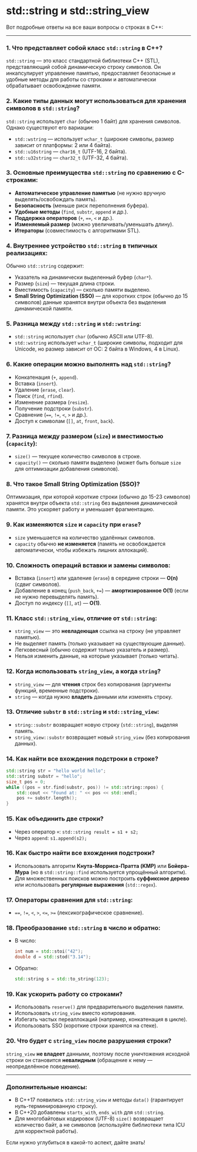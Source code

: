 # std::string и std::string_view

Вот подробные ответы на все ваши вопросы о строках в C++:

---

### 1. **Что представляет собой класс `std::string` в C++?**
`std::string` — это класс стандартной библиотеки C++ (STL), представляющий собой динамическую строку символов. Он инкапсулирует управление памятью, предоставляет безопасные и удобные методы для работы со строками и автоматически обрабатывает освобождение памяти.

### 2. **Какие типы данных могут использоваться для хранения символов в `std::string`?**
`std::string` использует `char` (обычно 1 байт) для хранения символов. Однако существуют его вариации:
- `std::wstring` — использует `wchar_t` (широкие символы, размер зависит от платформы: 2 или 4 байта).
- `std::u16string` — `char16_t` (UTF-16, 2 байта).
- `std::u32string` — `char32_t` (UTF-32, 4 байта).

### 3. **Основные преимущества `std::string` по сравнению с C-строками:**
- **Автоматическое управление памятью** (не нужно вручную выделять/освобождать память).
- **Безопасность** (меньше риск переполнения буфера).
- **Удобные методы** (`find`, `substr`, `append` и др.).
- **Поддержка операторов** (`+`, `==`, `<` и др.).
- **Изменяемый размер** (можно увеличивать/уменьшать длину).
- **Итераторы** (совместимость с алгоритмами STL).

### 4. **Внутреннее устройство `std::string` в типичных реализациях:**
Обычно `std::string` содержит:
- Указатель на динамически выделенный буфер (`char*`).
- Размер (`size`) — текущая длина строки.
- Вместимость (`capacity`) — сколько памяти выделено.
- **Small String Optimization (SSO)** — для коротких строк (обычно до 15 символов) данные хранятся внутри объекта без выделения динамической памяти.

### 5. **Разница между `std::string` и `std::wstring`:**
- `std::string` использует `char` (обычно ASCII или UTF-8).
- `std::wstring` использует `wchar_t` (широкие символы, подходит для Unicode, но размер зависит от ОС: 2 байта в Windows, 4 в Linux).

### 6. **Какие операции можно выполнять над `std::string`?**
- Конкатенация (`+`, `append`).
- Вставка (`insert`).
- Удаление (`erase`, `clear`).
- Поиск (`find`, `rfind`).
- Изменение размера (`resize`).
- Получение подстроки (`substr`).
- Сравнение (`==`, `!=`, `<`, `>` и др.).
- Доступ к символам (`[]`, `at`, `front`, `back`).

### 7. **Разница между размером (`size`) и вместимостью (`capacity`):**
- `size()` — текущее количество символов в строке.
- `capacity()` — сколько памяти выделено (может быть больше `size` для оптимизации добавления символов).

### 8. **Что такое Small String Optimization (SSO)?**
Оптимизация, при которой короткие строки (обычно до 15-23 символов) хранятся внутри объекта `std::string` без выделения динамической памяти. Это ускоряет работу и уменьшает фрагментацию.

### 9. **Как изменяются `size` и `capacity` при `erase`?**
- `size` уменьшается на количество удалённых символов.
- `capacity` обычно **не изменяется** (память не освобождается автоматически, чтобы избежать лишних аллокаций).

### 10. **Сложность операций вставки и замены символов:**
- Вставка (`insert`) или удаление (`erase`) в середине строки — **O(n)** (сдвиг символов).
- Добавление в конец (`push_back`, `+=`) — **амортизированное O(1)** (если не нужно перевыделять память).
- Доступ по индексу (`[]`, `at`) — **O(1)**.

### 11. **Класс `std::string_view`, отличие от `std::string`:**
- `string_view` — это **невладеющая** ссылка на строку (не управляет памятью).
- Не выделяет память (только указывает на существующие данные).
- Легковесный (обычно содержит только указатель и размер).
- Нельзя изменить данные, на которые указывает (только читать).

### 12. **Когда использовать `string_view`, а когда `string`?**
- `string_view` — для **чтения** строк без копирования (аргументы функций, временные подстроки).
- `string` — когда нужно **владеть** данными или изменять строку.

### 13. **Отличие `substr` в `std::string` и `std::string_view`:**
- `string::substr` возвращает новую строку (`std::string`), выделяя память.
- `string_view::substr` возвращает новый `string_view` (без копирования данных).

### 14. **Как найти все вхождения подстроки в строке?**
```c++
std::string str = "hello world hello";
std::string substr = "hello";
size_t pos = 0;
while ((pos = str.find(substr, pos)) != std::string::npos) {
    std::cout << "Found at: " << pos << std::endl;
    pos += substr.length();
}
```

### 15. **Как объединить две строки?**
- Через оператор `+`: `std::string result = s1 + s2;`
- Через `append`: `s1.append(s2);`

### 16. **Как быстро найти все вхождения подстроки?**
- Использовать алгоритм **Кнута-Морриса-Пратта (KMP)** или **Бойера-Мура** (но в `std::string::find` используется упрощённый алгоритм).
- Для множественных поисков можно построить **суффиксное дерево** или использовать **регулярные выражения** (`std::regex`).

### 17. **Операторы сравнения для `std::string`:**
- `==`, `!=`, `<`, `>`, `<=`, `>=` (лексикографическое сравнение).

### 18. **Преобразование `std::string` в число и обратно:**
- В число:
  ```c++
  int num = std::stoi("42");
  double d = std::stod("3.14");
  ```
- Обратно:
  ```c++
  std::string s = std::to_string(123);
  ```

### 19. **Как ускорить работу со строками?**
- Использовать `reserve()` для предварительного выделения памяти.
- Использовать `string_view` вместо копирования.
- Избегать частых переаллокаций (например, конкатенация в цикле).
- Использовать SSO (короткие строки хранятся на стеке).

### 20. **Что будет с `string_view` после разрушения строки?**
`string_view` **не владеет** данными, поэтому после уничтожения исходной строки он становится **невалидным** (обращение к нему — неопределённое поведение).

---

### Дополнительные нюансы:
- В C++17 появились `std::string_view` и методы `data()` (гарантирует нуль-терминированную строку).
- В C++20 добавлены `starts_with`, `ends_with` для `std::string`.
- Для многобайтовых кодировок (UTF-8) `size()` возвращает количество байт, а не символов (используйте библиотеки типа ICU для корректной работы).

Если нужно углубиться в какой-то аспект, дайте знать!